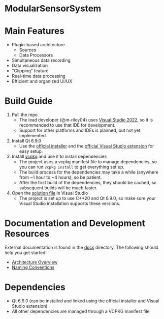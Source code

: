 # ModularSensorSystem

# Main Features
- Plugin-based architecture
	- Sources
	- Data Processors
- Simultaneous data recording
- Data visualization
- "Clipping" feature
- Real-time data processing
- Efficient and organized UI/UX

# Build Guide
1. Pull the repo
	- The lead developer (@m-riley04) uses [Visual Studio 2022](https://visualstudio.microsoft.com/vs/), so it is recommended to use that IDE for development.
	- Support for other platforms and IDEs is planned, but not yet implemented.
2. Install Qt 6.9.0
	- Use the [official installer](https://www.qt.io/download-qt-installer) and the [official Visual Studio extension](https://marketplace.visualstudio.com/items?itemName=TheQtCompany.QtVisualStudioTools2022) for easy setup.
3. Install [vcpkg](https://vcpkg.io) and use it to install dependencies
	- The project uses a vcpkg manifest file to manage dependencies, so you can run `vcpkg install` to get everything set up.
	- The build process for the dependencies may take a while (anywhere from \~1 hour to \~4 hours), so be patient.
	- After the first build of the dependencies, they should be cached, so subsequent builds will be much faster.
4. Open the [solution file](ModularSensorSystem.sln) in Visual Studio
	- The project is set up to use C++20 and Qt 6.9.0, so make sure your Visual Studio installation supports these versions.

# Documentation and Development Resources
External documentation is found in the [docs](docs/) directory. The following should help you get started:
- [Architecture Overview](docs/architecture_overview.md)
- [Naming Conventions](docs/naming_conventions.md)

# Dependencies
- Qt 6.9.0 (can be installed and linked using the official installer and Visual Studio extension)
- All other dependencies are managed through a VCPKG manifest file
